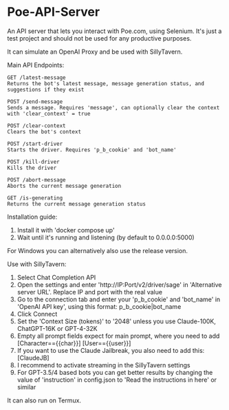 # Poe-API-Server
 An API server that lets you interact with Poe.com, using Selenium. It's just a test project and should not be used for any productive purposes.

It can simulate an OpenAI Proxy and be used with SillyTavern.

Main API Endpoints:

    GET /latest-message
    Returns the bot's latest message, message generation status, and suggestions if they exist

    POST /send-message
    Sends a message. Requires 'message', can optionally clear the context with 'clear_context' = true

    POST /clear-context
    Clears the bot's context

    POST /start-driver
    Starts the driver. Requires 'p_b_cookie' and 'bot_name'

    POST /kill-driver
    Kills the driver

    POST /abort-message
    Aborts the current message generation

    GET /is-generating
    Returns the current message generation status

Installation guide:
1. Install it with 'docker compose up'
2. Wait until it's running and listening (by default to 0.0.0.0:5000)

For Windows you can alternatively also use the release version.

Use with SillyTavern:
1. Select Chat Completion API
2. Open the settings and enter 'http://IP:Port/v2/driver/sage' in 'Alternative server URL'. Replace IP and port with the real value
3. Go to the connection tab and enter your 'p_b_cookie' and 'bot_name' in 'OpenAI API key', using this format: p_b_cookie|bot_name
4. Click Connect
5. Set the 'Context Size (tokens)' to '2048' unless you use Claude-100K, ChatGPT-16K or GPT-4-32K
6. Empty all prompt fields expect for main prompt, where you need to add [Character=={{char}}] [User=={{user}}]
7. If you want to use the Claude Jailbreak, you also need to add this: [ClaudeJB]
8. I recommend to activate streaming in the SillyTavern settings
9. For GPT-3.5/4 based bots you can get better results by changing the value of 'instruction' in config.json to 'Read the instructions in here' or similar

It can also run on Termux.